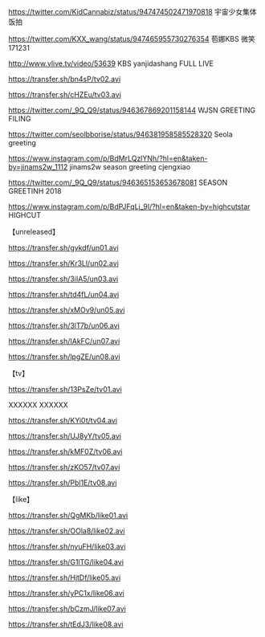 
https://twitter.com/KidCannabiz/status/947474502471970818 宇宙少女集体 饭拍

https://twitter.com/KXX_wang/status/947465955730276354 苞娜KBS 微笑171231

http://www.vlive.tv/video/53639  KBS yanjidashang FULL LIVE

https://transfer.sh/bn4sP/tv02.avi

https://transfer.sh/cHZEu/tv03.avi



https://twitter.com/_9Q_Q9/status/946367869201158144  WJSN GREETING FILING


https://twitter.com/seolbborise/status/946381958585528320  Seola greeting

https://www.instagram.com/p/BdMrLQzlYNh/?hl=en&taken-by=jinams2w_1112   jinams2w  season greeting cjengxiao


https://twitter.com/_9Q_Q9/status/946365153653678081   SEASON  GREETINH 2018


https://www.instagram.com/p/BdPJFqLj_9I/?hl=en&taken-by=highcutstar   HIGHCUT

【unreleased】

https://transfer.sh/gvkdf/un01.avi

https://transfer.sh/Kr3Ll/un02.avi

https://transfer.sh/3iIA5/un03.avi

https://transfer.sh/td4fL/un04.avi

https://transfer.sh/xMOv9/un05.avi

https://transfer.sh/3lT7b/un06.avi

https://transfer.sh/IAkFC/un07.avi

https://transfer.sh/lpgZE/un08.avi

【tv】

https://transfer.sh/13PsZe/tv01.avi

XXXXXX
XXXXXX

https://transfer.sh/KYi0t/tv04.avi

https://transfer.sh/UJ8yY/tv05.avi

https://transfer.sh/kMF0Z/tv06.avi

https://transfer.sh/zKO57/tv07.avi

https://transfer.sh/Pbl1E/tv08.avi

【like】

https://transfer.sh/QgMKb/like01.avi

https://transfer.sh/OOla8/like02.avi

https://transfer.sh/nyuFH/like03.avi

https://transfer.sh/G1lTG/like04.avi

https://transfer.sh/HjtDf/like05.avi

https://transfer.sh/yPC1x/like06.avi

https://transfer.sh/bCzmJ/like07.avi

https://transfer.sh/tEdJ3/like08.avi



